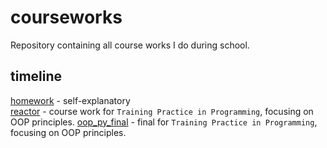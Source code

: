 # courseworks

Repository containing all course works I do during school.

## timeline

[homework](homework/) - self-explanatory<br>
[reactor](reactor/) - course work for `Training Practice in Programming`, focusing on OOP principles.
[oop_py_final](oop_py_final/) - final for `Training Practice in Programming`, focusing on OOP principles.